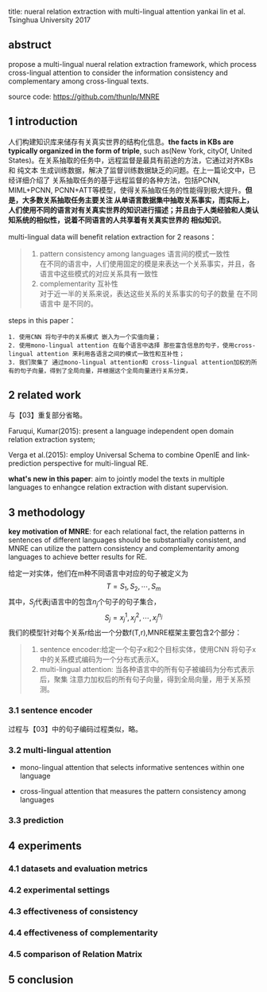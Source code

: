 title: nueral relation extraction with multi-lingual attention 
yankai lin et al. Tsinghua University 2017
## abstruct
propose a multi-lingual nueral relation extraction framework, which process cross-lingual attention to consider the information
consistency and complementary among cross-lingual texts.

source code: https://github.com/thunlp/MNRE
## 1 introduction
人们构建知识库来储存有关真实世界的结构化信息。**the facts in KBs are typically organized in the form of triple**, such as(New York, cityOf, United 
States)。在关系抽取的任务中，远程监督是最具有前途的方法，它通过对齐KBs 和 纯文本 生成训练数据，解决了监督训练数据缺乏的问题。在上一篇论文中，已经详细介绍了
关系抽取任务的基于远程监督的各种方法，包括PCNN, MIML+PCNN, PCNN+ATT等模型，使得关系抽取任务的性能得到极大提升。**但是，大多数关系抽取任务主要关注 
从单语言数据集中抽取关系事实，而实际上，人们使用不同的语言对有关真实世界的知识进行描述；并且由于人类经验和人类认知系统的相似性，说着不同语言的人共享着有关真实世界的
相似知识**。

multi-lingual data will benefit relation extraction for 2 reasons：
> 1. pattern consistency among languages 语言间的模式一致性<br>
在不同的语言中，人们使用固定的模是来表达一个关系事实，并且，各语言中这些模式的对应关系具有一致性
> 2. complementarity 互补性<br>
对于近一半的关系来说，表达这些关系的关系事实的句子的数量 在不同语言中 是不同的。

steps in this paper：
```
1. 使用CNN 将句子中的关系模式 嵌入为一个实值向量；
2. 使用mono-lingual attention 在每个语言中选择 那些富含信息的句子，使用cross-lingual attention 来利用各语言之间的模式一致性和互补性；
3. 我们聚集了 通过mono-lingual attention和 cross-lingual attention加权的所有的句子向量，得到了全局向量，并根据这个全局向量进行关系分类，
```
## 2 related work
与【03】重复部分省略。

Faruqui, Kumar(2015): present a language independent open domain relation extraction system;

Verga et al.(2015): employ Universal Schema to combine OpenIE and link-prediction perspective for multi-lingual RE.

**what's new in this paper**: aim to jointly model the texts in multiple languages to enhangce relation extraction with distant supervision.
## 3 methodology
**key motivation of MNRE**: for each relational fact, the relation patterns in sentences of different languages should be substantially consistent,
and MNRE can utilize the pattern consistency and complementarity among languages to achieve better results for RE.

给定一对实体，他们在m种不同语言中对应的句子被定义为
$$T={S_{1},S_{2},\cdots ,S_{m}}$$
其中，$S_{j}$代表j语言中的包含$n_{j}$个句子的句子集合，
$$S_{j}={x_{j}^{1},x_{j}^{2},\cdots ,x_{j}^{n_{j}}}$$
我们的模型针对每个关系r给出一个分数f(T,r),MNRE框架主要包含2个部分：
> 1. sentence encoder:给定一个句子x和2个目标实体，使用CNN 将句子x中的关系模式编码为一个分布式表示X。
> 2. multi-lingual attention: 当各种语言中的所有句子被编码为分布式表示后，聚集 注意力加权后的所有句子向量，得到全局向量，用于关系预测。
### 3.1 sentence encoder
过程与【03】中的句子编码过程类似，略。
### 3.2 multi-lingual attention
+ mono-lingual attention that selects informative sentences within one language

+ cross-lingual attention that measures the pattern consistency among languages
### 3.3 prediction

## 4 experiments
### 4.1 datasets and evaluation metrics
### 4.2 experimental settings
### 4.3 effectiveness of consistency
### 4.4 effectiveness of complementarity
### 4.5 comparison of Relation Matrix
## 5 conclusion
